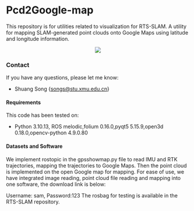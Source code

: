 # Pcd2Google-map
This repository is for utilities related to visualization for RTS-SLAM.
A utility for mapping SLAM-generated point clouds onto Google Maps using latitude and longitude information.

<div align="center">
<image src="assets/map.png" />
</div>
  
### Contact
If you have any questions, please let me know: 
- Shuang Song {songs@stu.xmu.edu.cn}

#### Requirements
This code has been tested on:
- Python 3.10.13, ROS melodic,folium 0.16.0,pyqt5 5.15.9,open3d 0.18.0,opencv-python  4.9.0.80

#### Datasets and Software
We implement rostopic in the gpsshowmap.py file to read IMU and RTK trajectories, mapping the trajectories to Google Maps. Then the point cloud is implemented on the open Google map for mapping.
For ease of use, we have integrated image reading, point cloud file reading and mapping into one software, the download link is below: 

Username: sam, Password:123
The rosbag for testing is available in the RTS-SLAM repository.
